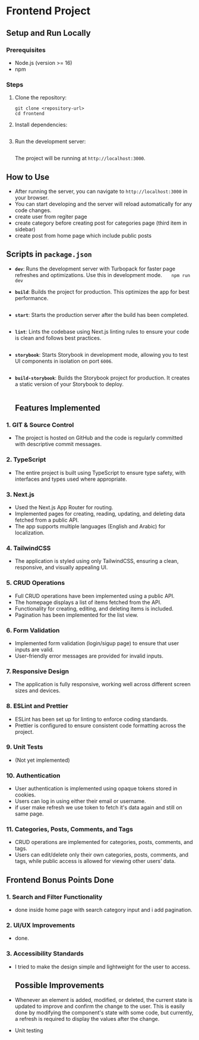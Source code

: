 # Frontend Project

## Setup and Run Locally

### Prerequisites

- Node.js (version >= 16)
- npm

### Steps

1. Clone the repository:

   ```
   git clone <repository-url>
   cd frontend
   ```

2. Install dependencies:

   ```npm install

   ```

3. Run the development server:

   ```npm run dev

   ```

   The project will be running at `http://localhost:3000`.

## How to Use

- After running the server, you can navigate to `http://localhost:3000` in your browser.
- You can start developing and the server will reload automatically for any code changes.
- create user from regiter page
- create category before creating post for categories page (third item in sidebar)
- create post from home page which include public posts

## Scripts in `package.json`

- **`dev`**: Runs the development server with Turbopack for faster page refreshes and optimizations. Use this in development mode.
  `   npm run dev`

- **`build`**: Builds the project for production. This optimizes the app for best performance.

  ```npm run build

  ```

- **`start`**: Starts the production server after the build has been completed.

  ```npm run start

  ```

- **`lint`**: Lints the codebase using Next.js linting rules to ensure your code is clean and follows best practices.

  ```npm run lint

  ```

- **`storybook`**: Starts Storybook in development mode, allowing you to test UI components in isolation on port `6006`.

  ```npm run storybook

  ```

- **`build-storybook`**: Builds the Storybook project for production. It creates a static version of your Storybook to deploy.

  ```npm run build-storybook

  ```

  ## Features Implemented

### 1. **GIT & Source Control**

- The project is hosted on GitHub and the code is regularly committed with descriptive commit messages.

### 2. **TypeScript**

- The entire project is built using TypeScript to ensure type safety, with interfaces and types used where appropriate.

### 3. **Next.js**

- Used the Next.js App Router for routing.
- Implemented pages for creating, reading, updating, and deleting data fetched from a public API.
- The app supports multiple languages (English and Arabic) for localization.

### 4. **TailwindCSS**

- The application is styled using only TailwindCSS, ensuring a clean, responsive, and visually appealing UI.

### 5. **CRUD Operations**

- Full CRUD operations have been implemented using a public API.
- The homepage displays a list of items fetched from the API.
- Functionality for creating, editing, and deleting items is included.
- Pagination has been implemented for the list view.

### 6. **Form Validation**

- Implemented form validation (login/sigup page) to ensure that user inputs are valid.
- User-friendly error messages are provided for invalid inputs.

### 7. **Responsive Design**

- The application is fully responsive, working well across different screen sizes and devices.

### 8. **ESLint and Prettier**

- ESLint has been set up for linting to enforce coding standards.
- Prettier is configured to ensure consistent code formatting across the project.

### 9. **Unit Tests**

- (Not yet implemented)

### 10. **Authentication**

- User authentication is implemented using opaque tokens stored in cookies.
- Users can log in using either their email or username.
- if user make refresh we use token to fetch it's data again and still on same page.

### 11. **Categories, Posts, Comments, and Tags**

- CRUD operations are implemented for categories, posts, comments, and tags.
- Users can edit/delete only their own categories, posts, comments, and tags, while public access is allowed for viewing other users’ data.

## Frontend Bonus Points Done

### 1. **Search and Filter Functionality**

- done inside home page with search category input and i add pagination.

### 2. **UI/UX Improvements**

- done.

### 3. **Accessibility Standards**

- I tried to make the design simple and lightweight for the user to access.

  ## Possible Improvements

- Whenever an element is added, modified, or deleted, the current state is updated to improve and confirm the change to the user. This is easily done by modifying the component's state with some code, but currently, a refresh is required to display the values after the change.
- Unit testing
